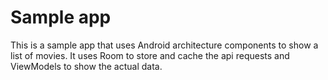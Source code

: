 # Sample app
This is a sample app that uses Android architecture components to show a list of movies.
It uses Room to store and cache the api requests and ViewModels to show the actual data. 



